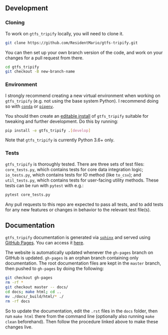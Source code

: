## Development

### Cloning

To work on `gtfs_tripify` locally, you will need to clone it.

```sh
git clone https://github.com/ResidentMario/gtfs-tripify.git
```

You can then set up your own branch version of the code, and work on your changes for a pull request from there.

```sh
cd gtfs_tripify
git checkout -B new-branch-name
```

### Environment

I strongly recommend creating a new virtual environment when working on `gtfs_tripify` (e.g. not using the base system Python). I recommend doing so with [`conda`](https://conda.io/) or [`pipenv`](https://github.com/pypa/pipenv).

You should then create an [editable install](https://pip.pypa.io/en/latest/reference/pip_install/#editable-installs) of `gtfs_tripify` suitable for tweaking and further development. Do this by running:

```sh
pip install -e gtfs_tripify .[develop]
```

Note that `gtfs_tripify` is currently Python 3.6+ only.

### Tests

`gtfs_tripify` is thoroughly tested. There are three sets of test files: `core_tests.py`, which contains tests for core data integration logic; `io_tests.py`, which contains tests for IO method (like `to_csv`); and `util_tests.py`, which contains tests for user-facing utility methods. These tests can be run with `pytest` with e.g.:

```sh
pytest core_tests.py
```

Any pull requests to this repo are expected to pass all tests, and to add tests for any new features or changes in behavior to the relevant test file(s).

## Documentation

`gtfs_tripify` documentation is generated via [`sphinx`](http://www.sphinx-doc.org/en/stable/index.html) and served using [GitHub Pages](https://pages.github.com/). You can access it [here](https://residentmario.github.io/gtfs-tripify/index.html).

The website is automatically updated whenever the `gh-pages` branch on GitHub is updated. `gh-pages` is an orphan branch containing only documentation. The root documentation files are kept in the `master` branch, then pushed to `gh-pages` by doing the following:

```sh
git checkout gh-pages
rm -rf *
git checkout master -- docs/
cd docs; make html; cd ..
mv ./docs/_build/html/* ./
rm -rf docs
```

So to update the documentation, edit the `.rst` files in the `docs` folder, then run `make html` there from the command line (optionally also running `make clean` beforehand). Then follow the procedure linked above to make these changes live.
